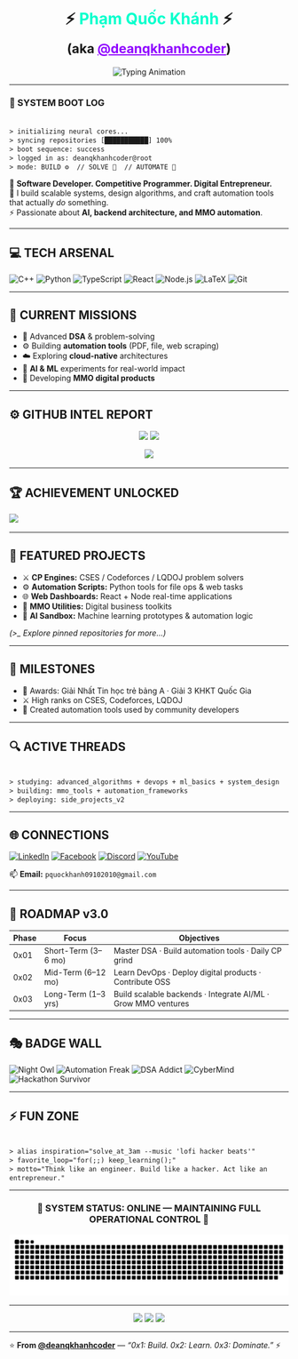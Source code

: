 <!-- ✦ DARK CYBER / HACKER AESTHETIC ✦ -->
<h1 align="center">
  ⚡ <span style="color:#00ffcc;">Phạm Quốc Khánh</span> ⚡  
  <br/>
  <sub>(aka <a href="https://github.com/deanqkhanhcoder" style="color:#8f00ff;">@deanqkhanhcoder</a>)</sub>
</h1>

<p align="center">
  <img src="https://readme-typing-svg.demolab.com?font=Fira+Code&weight=700&duration=2500&pause=800&color=00FFCC&center=true&vCenter=true&width=600&lines=Software+Engineer+%7C+Competitive+Programmer;Automation+Architect+%7C+Digital+Entrepreneur;Turning+Ideas+into+Code%2C+and+Code+into+Reality." alt="Typing Animation" />
</p>

---

### 🧠 SYSTEM BOOT LOG
```

> initializing neural cores...
> syncing repositories [███████████] 100%
> boot sequence: success
> logged in as: deanqkhanhcoder@root
> mode: BUILD ⚙️  // SOLVE 🧩  // AUTOMATE 🤖

```

🧩 **Software Developer. Competitive Programmer. Digital Entrepreneur.**  
🧠 I build scalable systems, design algorithms, and craft automation tools that actually *do* something.  
⚡ Passionate about **AI, backend architecture, and MMO automation**.

---

## 💻 TECH ARSENAL
![C++](https://img.shields.io/badge/C++-000000?style=for-the-badge&logo=c%2B%2B&logoColor=00FFCC)
![Python](https://img.shields.io/badge/Python-000000?style=for-the-badge&logo=python&logoColor=00FFCC)
![TypeScript](https://img.shields.io/badge/TypeScript-000000?style=for-the-badge&logo=typescript&logoColor=00FFCC)
![React](https://img.shields.io/badge/React-000000?style=for-the-badge&logo=react&logoColor=00FFCC)
![Node.js](https://img.shields.io/badge/Node.js-000000?style=for-the-badge&logo=node.js&logoColor=00FFCC)
![LaTeX](https://img.shields.io/badge/LaTeX-000000?style=for-the-badge&logo=latex&logoColor=00FFCC)
![Git](https://img.shields.io/badge/Git-000000?style=for-the-badge&logo=git&logoColor=00FFCC)

---

## 🧩 CURRENT MISSIONS
- 🧠 Advanced **DSA** & problem-solving  
- ⚙️ Building **automation tools** (PDF, file, web scraping)  
- ☁️ Exploring **cloud-native** architectures  
- 🤖 **AI & ML** experiments for real-world impact  
- 💼 Developing **MMO digital products**

---

## ⚙️ GITHUB INTEL REPORT
<p align="center">
  <img src="https://github-readme-stats.vercel.app/api?username=deanqkhanhcoder&show_icons=true&theme=tokyonight&hide_border=true" height="160" />
  <img src="https://github-readme-streak-stats.herokuapp.com?user=deanqkhanhcoder&theme=tokyonight&hide_border=true" height="160" />
</p>

<p align="center">
  <img src="https://github-readme-stats.vercel.app/api/top-langs/?username=deanqkhanhcoder&layout=compact&theme=tokyonight&hide_border=true" height="160" />
</p>

---

## 🏆 ACHIEVEMENT UNLOCKED
![](https://github-profile-trophy.vercel.app/?username=deanqkhanhcoder&theme=matrix&no-bg=true&margin-w=8)

---

## 🧠 FEATURED PROJECTS
- ⚔️ **CP Engines:** CSES / Codeforces / LQDOJ problem solvers  
- ⚙️ **Automation Scripts:** Python tools for file ops & web tasks  
- 🌐 **Web Dashboards:** React + Node real-time applications  
- 💼 **MMO Utilities:** Digital business toolkits  
- 🧩 **AI Sandbox:** Machine learning prototypes & automation logic  

*(>_ Explore pinned repositories for more...)*

---

## 🥇 MILESTONES
- 🏅 Awards: Giải Nhất Tin học trẻ bảng A · Giải 3 KHKT Quốc Gia  
- ⚔️ High ranks on CSES, Codeforces, LQDOJ  
- 🧰 Created automation tools used by community developers  

---

## 🔍 ACTIVE THREADS
```

> studying: advanced_algorithms + devops + ml_basics + system_design
> building: mmo_tools + automation_frameworks
> deploying: side_projects_v2

```

---

## 🌐 CONNECTIONS
[![LinkedIn](https://img.shields.io/badge/LinkedIn-000000?logo=linkedin&logoColor=00FFCC)](https://linkedin.com/in/deanqkhanh)
[![Facebook](https://img.shields.io/badge/Facebook-000000?logo=facebook&logoColor=00FFCC)](https://facebook.com/deanqkhanhcoder)
[![Discord](https://img.shields.io/badge/Discord-000000?logo=discord&logoColor=00FFCC)](https://discord.com/users/tuitenpqk)
[![YouTube](https://img.shields.io/badge/YouTube-000000?logo=youtube&logoColor=FF0066)](https://youtube.com/@deanqkhanh)

📫 **Email:** `pquockhanh09102010@gmail.com`

---

## 🧬 ROADMAP v3.0
| Phase | Focus | Objectives |
|-------|--------|-------------|
| 0x01 | Short-Term (3–6 mo) | Master DSA · Build automation tools · Daily CP grind |
| 0x02 | Mid-Term (6–12 mo) | Learn DevOps · Deploy digital products · Contribute OSS |
| 0x03 | Long-Term (1–3 yrs) | Build scalable backends · Integrate AI/ML · Grow MMO ventures |

---

## 🎭 BADGE WALL
![Night Owl](https://img.shields.io/badge/Night_Owl_Coder-00FFCC?style=for-the-badge)
![Automation Freak](https://img.shields.io/badge/Automation_Freak-8F00FF?style=for-the-badge)
![DSA Addict](https://img.shields.io/badge/DSA_Addict-000000?style=for-the-badge)
![CyberMind](https://img.shields.io/badge/CyberMind-101010?style=for-the-badge)
![Hackathon Survivor](https://img.shields.io/badge/Hackathon_Survivor-1F1F1F?style=for-the-badge)

---

## ⚡ FUN ZONE
```

> alias inspiration="solve_at_3am --music 'lofi hacker beats'"
> favorite_loop="for(;;) keep_learning();"
> motto="Think like an engineer. Build like a hacker. Act like an entrepreneur."

```

---

<h3 align="center">🧬 SYSTEM STATUS: ONLINE — MAINTAINING FULL OPERATIONAL CONTROL 🧠</h3>

<p align="center">
  <img src="https://github.com/Platane/snk/raw/output/github-contribution-grid-snake-dark.svg" alt="snake animation"/>
</p>

---

<p align="center">
  <img src="https://img.shields.io/badge/Version-v3.0-00FFCC?style=for-the-badge"/>
  <img src="https://img.shields.io/badge/Mode-Developer-8F00FF?style=for-the-badge"/>
  <img src="https://img.shields.io/badge/Status-Online-brightgreen?style=for-the-badge"/>
</p>

---

⭐ **From [@deanqkhanhcoder](https://github.com/deanqkhanhcoder)** — *“0x1: Build. 0x2: Learn. 0x3: Dominate.”* ⚡
